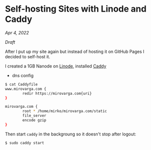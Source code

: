 # Self-hosting Sites with Linode and Caddy

*Apr 4, 2022*

*Draft*

After I put up my site again but instead of hosting it on GitHub
Pages I decided to self-host it.

I created a 1GB Nanode on [Linode](https://www.linode.com/?r=1fef70abe36a3f9c7202335d3d697dd5e3c99fb9), installed [Caddy](https://caddyserver.com/)

- dns config

```bash
$ cat Caddyfile
www.mirovarga.com {
        redir https://mirovarga.com{uri}
}

mirovarga.com {
        root * /home/mirko/mirovarga.com/static
        file_server
        encode gzip 
}
```

Then start `caddy` in the backgroung so it doesn't stop after logout:

```bash
$ sudo caddy start
```
